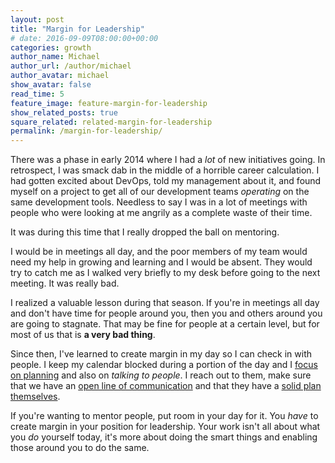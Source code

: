 ```yaml
---
layout: post
title: "Margin for Leadership"
# date: 2016-09-09T08:00:00+00:00
categories: growth
author_name: Michael
author_url: /author/michael
author_avatar: michael
show_avatar: false
read_time: 5
feature_image: feature-margin-for-leadership
show_related_posts: true
square_related: related-margin-for-leadership
permalink: /margin-for-leadership/
---
```

There was a phase in early 2014 where I had a *lot* of new initiatives going. In retrospect, I was smack dab in the middle of a horrible career calculation. I had gotten excited about DevOps, told my management about it, and found myself on a project to get all of our development teams _operating_ on the same development tools. Needless to say I was in a lot of meetings with people who were looking at me angrily as a complete waste of their time.

It was during this time that I really dropped the ball on mentoring.

I would be in meetings all day, and the poor members of my team would need my help in growing and learning and I would be absent. They would try to catch me as I walked very briefly to my desk before going to the next meeting. It was really bad.

I realized a valuable lesson during that season. If you're in meetings all day and don't have time for people around you, then you and others around you are going to stagnate. That may be fine for people at a certain level, but for most of us that is **a very bad thing**.

Since then, I've learned to create margin in my day so I can check in with people. I keep my calendar blocked during a portion of the day and I [focus on planning](/planning-vs-execution) and also on _talking to people_. I reach out to them, make sure that we have an [open line of communication](/exposing-the-unknown/) and that they have a [solid plan themselves](/internalizing-the-plan/).

If you're wanting to mentor people, put room in your day for it. You _have_ to create margin in your position for leadership. Your work isn't all about what you _do_ yourself today, it's more about doing the smart things and enabling those around you to do the same.